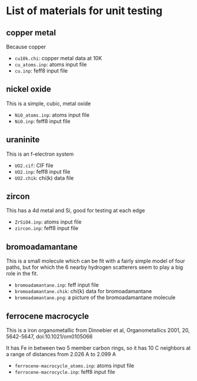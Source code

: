 List of materials for unit testing
==================================

## copper metal

Because copper

  * `cu10k.chi`: copper metal data at 10K
  * `cu_atoms.inp`: atoms input file
  * `cu.inp`: feff8 input file

## nickel oxide

This is a simple, cubic, metal oxide

  * `NiO_atoms.inp`: atoms input file
  * `NiO.inp`: feff8 input file
  
## uraninite

This is an f-electron system

  * `UO2.cif`: CIF file
  * `UO2.inp`: feff8 input file
  * `UO2.chik`: chi(k) data file
  
## zircon

This has a 4d metal and Si, good for testing at each edge

  * `ZrSiO4.inp`: atoms input file
  * `zircon.inp`: feff8 input file
  
## bromoadamantane

This is a small molecule which can be fit with a fairly simple model
of four paths, but for which the 6 nearby hydrogen scatterers seem to
play a big role in the fit.

  * `bromoadamantane.inp`: feff input file
  * `bromoadamantane.chik`: chi(k) data for bromoadamantane
  * `bromoadamantane.png`: a picture of the bromoadamantane molecule

## ferrocene macrocycle

This is a iron organometallic from Dinnebier et al, Organometallics
2001, 20, 5642-5647, doi:10.1021/om0105066

It has Fe in between two 5 member carbon rings, so it has 10 C
neighbors at a range of distances from 2.026 A to 2.099 A

  * `ferrocene-macrocycle_atoms.inp`: atoms input file
  * `ferrocene-macrocycle.inp`: feff8 input file
